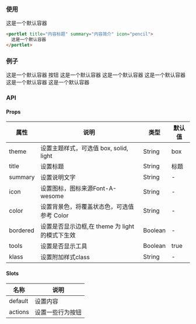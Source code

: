 <row>
<column :md=12>

### 使用

<portlet title="内容标题" summary="内容简介" icon="pencil">
  这是一个默认容器
</portlet>

```html
<portlet title="内容标题" summary="内容简介" icon="pencil">
  这是一个默认容器
</portlet>
```

### 例子

<portlet theme='box' color='green-sharp'>
  这是一个默认容器
</portlet>
<portlet theme='box' color='blue-hoki' title='内容标题' summary='内容简介...' icon='pencil' :tools='false'>
  <btn color='red' slot='actions'>按钮</btn>
  这是一个默认容器
</portlet>
<portlet theme='solid' color='blue-hoki' title='内容标题' icon='pencil'>
  这是一个默认容器
</portlet>
<portlet theme='light' color='red' icon='pencil'>
  这是一个默认容器
</portlet>
<portlet theme='light' color='red' title='内容标题' icon='pencil'>
  这是一个默认容器
</portlet>
<portlet theme='light' color='red' bordered title='内容标题' icon='pencil'>
  这是一个默认容器
</portlet>

### API

<portlet title="Portlet" icon="map-signs" theme="light" bordered>    
 
 #### Props
 
  <div class="table-scrollable table-scrollable-borderless">
      <table class="table table-hover table-bordered">
          <thead>
              <tr class="uppercase">
                  <th> 属性 </th>
                  <th> 说明 </th>
                  <th> 类型 </th>
                  <th> 默认值 </th>
              </tr>
          </thead>
          <tbody>
              <tr>
                  <td> theme </td>
                  <td> 设置主题样式，可选值 box, solid, light </td>
                  <td> String </td>
                  <td> box </td>
              </tr>
              <tr>
                  <td> title </td>
                  <td> 设置标题 </td>
                  <td> String </td>
                  <td> 标题 </td>
              </tr>
              <tr>
                  <td> summary </td>
                  <td> 设置说明文字 </td>
                  <td> String </td>
                  <td> - </td>
              </tr>
              <tr>
                  <td> icon </td>
                  <td> 设置图标，图标来源Font-A-wesome </td>
                  <td> String </td>
                  <td> - </td>
              </tr>
              <tr>
                  <td> color </td>
                  <td> 设置背景色，将覆盖状态色，可选值参考 <router-link to="/main/color">Color</router-link> </td>
                  <td> String </td>
                  <td> - </td>
              </tr>
              <tr>
                  <td> bordered </td>
                  <td> 设置是否显示边框,在 theme 为 light 的模式下生效 </td>
                  <td> Boolean </td>
                  <td> - </td>
              </tr>
              <tr>
                  <td> tools </td>
                  <td> 设置是否显示工具 </td>
                  <td> Boolean </td>
                  <td> true </td>
              </tr>
              <tr>
                  <td> klass </td>
                  <td> 设置附加样式class </td>
                  <td> String </td>
                  <td> - </td>
              </tr>
          </tbody>
      </table>
  </div>
  
  #### Slots
  
  <div class="table-scrollable table-scrollable-borderless">
      <table class="table table-hover table-bordered">
          <thead>
              <tr class="uppercase">
                  <th> 名称 </th>
                  <th> 说明 </th>
              </tr>
          </thead>
          <tbody>
              <tr>
                  <td> default </td>
                  <td> 设置内容 </td>
              </tr>
              <tr>
                  <td> actions </td>
                  <td> 设置一些行为按钮 </td>
              </tr>
          </tbody>
      </table>
  </div>
  
</portlet>

</column>
</row>
